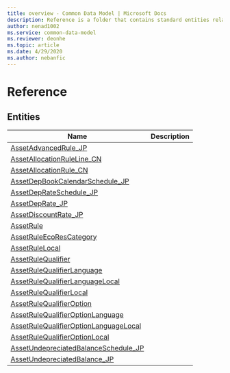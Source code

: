 ```yaml
---
title: overview - Common Data Model | Microsoft Docs
description: Reference is a folder that contains standard entities related to the Common Data Model.
author: nenad1002
ms.service: common-data-model
ms.reviewer: deonhe
ms.topic: article
ms.date: 4/29/2020
ms.author: nebanfic
---
```


# Reference


## Entities

|Name|Description|
|---|---|
|[AssetAdvancedRule_JP](AssetAdvancedRule_JP.md)||
|[AssetAllocationRuleLine_CN](AssetAllocationRuleLine_CN.md)||
|[AssetAllocationRule_CN](AssetAllocationRule_CN.md)||
|[AssetDepBookCalendarSchedule_JP](AssetDepBookCalendarSchedule_JP.md)||
|[AssetDepRateSchedule_JP](AssetDepRateSchedule_JP.md)||
|[AssetDepRate_JP](AssetDepRate_JP.md)||
|[AssetDiscountRate_JP](AssetDiscountRate_JP.md)||
|[AssetRule](AssetRule.md)||
|[AssetRuleEcoResCategory](AssetRuleEcoResCategory.md)||
|[AssetRuleLocal](AssetRuleLocal.md)||
|[AssetRuleQualifier](AssetRuleQualifier.md)||
|[AssetRuleQualifierLanguage](AssetRuleQualifierLanguage.md)||
|[AssetRuleQualifierLanguageLocal](AssetRuleQualifierLanguageLocal.md)||
|[AssetRuleQualifierLocal](AssetRuleQualifierLocal.md)||
|[AssetRuleQualifierOption](AssetRuleQualifierOption.md)||
|[AssetRuleQualifierOptionLanguage](AssetRuleQualifierOptionLanguage.md)||
|[AssetRuleQualifierOptionLanguageLocal](AssetRuleQualifierOptionLanguageLocal.md)||
|[AssetRuleQualifierOptionLocal](AssetRuleQualifierOptionLocal.md)||
|[AssetUndepreciatedBalanceSchedule_JP](AssetUndepreciatedBalanceSchedule_JP.md)||
|[AssetUndepreciatedBalance_JP](AssetUndepreciatedBalance_JP.md)||

